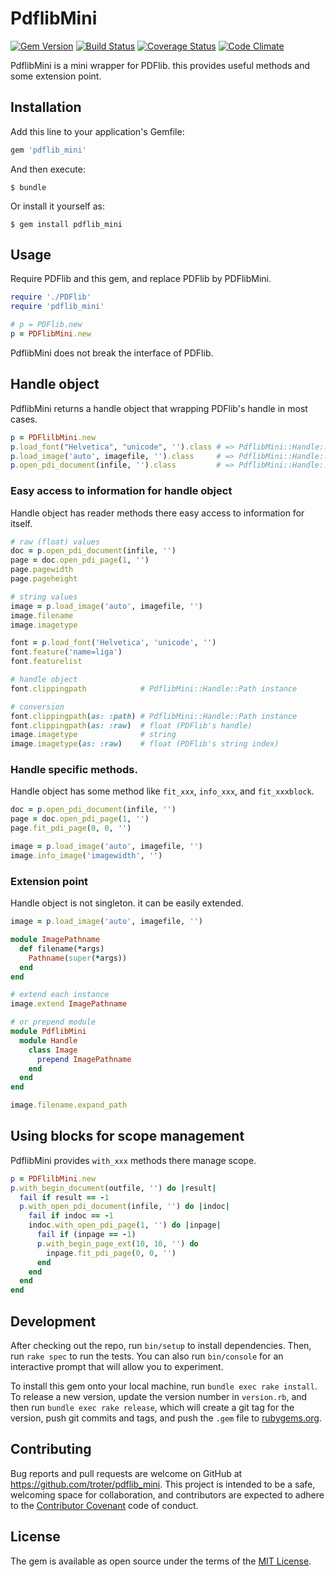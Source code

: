 # PdflibMini

[![Gem Version](https://badge.fury.io/rb/pdflib_mini.svg)](http://badge.fury.io/rb/pdflib_mini)
[![Build Status](https://travis-ci.org/troter/pdflib_mini.svg?branch=master)](https://travis-ci.org/troter/pdflib_mini)
[![Coverage Status](https://coveralls.io/repos/troter/pdflib_mini/badge.svg)](https://coveralls.io/r/troter/pdflib_mini)
[![Code Climate](https://codeclimate.com/github/troter/pdflib_mini/badges/gpa.svg)](https://codeclimate.com/github/troter/pdflib_mini)

PdflibMini is a mini wrapper for PDFlib. this provides useful methods and some extension point.

## Installation

Add this line to your application's Gemfile:

```ruby
gem 'pdflib_mini'
```

And then execute:

    $ bundle

Or install it yourself as:

    $ gem install pdflib_mini

## Usage

Require PDFlib and this gem, and replace PDFlib by PDFlibMini.

```ruby
require './PDFlib'
require 'pdflib_mini'

# p = PDFlib.new
p = PDFlibMini.new
```

PdflibMini does not break the interface of PDFlib.

## Handle object

PdflibMini returns a handle object that wrapping PDFlib's handle in most cases.

```ruby
p = PDFlilbMini.new
p.load_font("Helvetica", "unicode", '').class # => PdflibMini::Handle::Font
p.load_image('auto', imagefile, '').class     # => PdflibMini::Handle::Image
p.open_pdi_document(infile, '').class         # => PdflibMini::Handle::Pdf::Document
```

### Easy access to information for handle object

Handle object has reader methods there easy access to information for itself.

```ruby
# raw (float) values
doc = p.open_pdi_document(infile, '')
page = doc.open_pdi_page(1, '')
page.pagewidth
page.pageheight

# string values
image = p.load_image('auto', imagefile, '')
image.filename
image.imagetype

font = p.load_font('Helvetica', 'unicode', '')
font.feature('name=liga')
font.featurelist

# handle object
font.clippingpath            # PdflibMini::Handle::Path instance

# conversion
font.clippingpath(as: :path) # PdflibMini::Handle::Path instance
font.clippingpath(as: :raw)  # float (PDFlib's handle)
image.imagetype              # string
image.imagetype(as: :raw)    # float (PDFlib's string index)
```

### Handle specific methods.

Handle object has some method like `fit_xxx`, `info_xxx`, and `fit_xxxblock`.

```ruby
doc = p.open_pdi_document(infile, '')
page = doc.open_pdi_page(1, '')
page.fit_pdi_page(0, 0, '')

image = p.load_image('auto', imagefile, '')
image.info_image('imagewidth', '')
```

### Extension point

Handle object is not singleton. it can be easily extended.

```ruby
image = p.load_image('auto', imagefile, '')

module ImagePathname
  def filename(*args)
    Pathname(super(*args))
  end
end

# extend each instance
image.extend ImagePathname

# or prepend module
module PdflibMini
  module Handle
    class Image
      prepend ImagePathname
    end
  end
end

image.filename.expand_path
```

## Using blocks for scope management

PdflibMini provides `with_xxx` methods there manage scope.

```ruby
p = PDFlilbMini.new
p.with_begin_document(outfile, '') do |result|
  fail if result == -1
  p.with_open_pdi_document(infile, '') do |indoc|
    fail if indoc == -1
    indoc.with_open_pdi_page(1, '') do |inpage|
      fail if (inpage == -1)
      p.with_begin_page_ext(10, 10, '') do
        inpage.fit_pdi_page(0, 0, '')
      end
    end
  end
end
```

## Development

After checking out the repo, run `bin/setup` to install dependencies. Then, run `rake spec` to run the tests. You can also run `bin/console` for an interactive prompt that will allow you to experiment.

To install this gem onto your local machine, run `bundle exec rake install`. To release a new version, update the version number in `version.rb`, and then run `bundle exec rake release`, which will create a git tag for the version, push git commits and tags, and push the `.gem` file to [rubygems.org](https://rubygems.org).

## Contributing

Bug reports and pull requests are welcome on GitHub at https://github.com/troter/pdflib_mini. This project is intended to be a safe, welcoming space for collaboration, and contributors are expected to adhere to the [Contributor Covenant](http://contributor-covenant.org) code of conduct.


## License

The gem is available as open source under the terms of the [MIT License](http://opensource.org/licenses/MIT).

